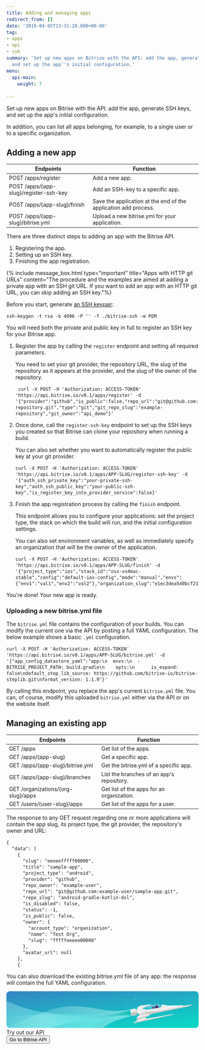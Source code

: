 ```yaml
---
title: Adding and managing apps
redirect_from: []
date: '2019-04-05T13:31:28.000+00:00'
tag:
- apps
- api
- ssh
summary: 'Set up new apps on Bitrise with the API: add the app, generate SSH keys,
  and set up the app''s initial configuration.'
menu:
  api-main:
    weight: 7

---
```

Set up new apps on Bitrise with the API: add the app, generate SSH keys, and set up the app's initial configuration.

In addition, you can list all apps belonging, for example, to a single user or to a specific organization.

## Adding a new app

| Endpoints | Function |
| --- | --- |
| POST /apps/register | Add a new app. |
| POST /apps/{app-slug}/register-ssh-key | Add an SSH-key to a specific app. |
| POST /apps/{app-slug}/finish | Save the application at the end of the application add process. |
| POST /apps/{app-slug}/bitrise.yml | Upload a new bitrise.yml for your application. |

There are three distinct steps to adding an app with the Bitrise API.

1. Registering the app.
2. Setting up an SSH key.
3. Finishing the app registration.

{% include message_box.html type="important" title="Apps with HTTP git URLs" content="The procedure and the examples are aimed at adding a private app with an SSH git URL. If you want to add an app with an HTTP git URL, you can skip adding an SSH key."%} 

Before you start, generate [an SSH keypair](/faq/how-to-generate-ssh-keypair/):

    ssh-keygen -t rsa -b 4096 -P '' -f ./bitrise-ssh -m PEM  
    
You will need both the private and public key in full to register an SSH key for your Bitrise app. 

1. Register the app by calling the `register` endpoint and setting all required parameters. 

	You need to set your git provider, the repository URL, the slug of the repository as it appears at the provider, and the slug of the owner of the repository.

	    curl -X POST -H 'Authorization: ACCESS-TOKEN' 'https://api.bitrise.io/v0.1/apps/register' -d '{"provider":"github","is_public":false,"repo_url":"git@github.com:api_demo/example-repository.git","type":"git","git_repo_slug":"example-repository","git_owner":"api_demo"}'

1. Once done, call the `register-ssh-key` endpoint to set up the SSH keys you created so that Bitrise can clone your repository when running a build. 

	You can also set whether you want to automatically register the public key at your git provider.

    ```
    curl -X POST -H 'Authorization: ACCESS-TOKEN' 'https://api.bitrise.io/v0.1/apps/APP-SLUG/register-ssh-key' -d '{"auth_ssh_private_key":"your-private-ssh-key","auth_ssh_public_key":"your-public-ssh-key","is_register_key_into_provider_service":false}'
    ```

1. Finish the app registration process by calling the `finish` endpoint. 
	
    This endpoint allows you to configure your applications: set the project type, the stack on which the build will run, and the initial configuration settings.

	You can also set environment variables, as well as immediately specify an organization that will be the owner of the application.

	```
    curl -X POST -H 'Authorization: ACCESS-TOKEN' 'https://api.bitrise.io/v0.1/apps/APP-SLUG/finish' -d '{"project_type":"ios","stack_id":"osx-vs4mac-stable","config":"default-ios-config","mode":"manual","envs":{"env1":"val1","env2":"val2"},"organization_slug":"e1ec3dea540bcf21"}'
    ```

You're done! Your new app is ready.

### Uploading a new bitrise.yml file

The `bitrise.yml` file contains the configuration of your builds. You can modify the current one via the API by posting a full YAML configuration. The below example shows a basic `.yml` configuration.

    curl -X POST -H 'Authorization: ACCESS-TOKEN' 'https://api.bitrise.io/v0.1/apps/APP-SLUG/bitrise.yml' -d '{"app_config_datastore_yaml":"app:\n  envs:\n  - BITRISE_PROJECT_PATH: build.gradle\n    opts:\n      is_expand: false\ndefault_step_lib_source: https://github.com/bitrise-io/bitrise-steplib.git\nformat_version: 1.1.9"}'

By calling this endpoint, you replace the app's current `bitrise.yml` file. You can, of course, modify this uploaded `bitrise.yml` either via the API or on the website itself.

## Managing an existing app

| Endpoints | Function |
| --- | --- |
| GET /apps | Get list of the apps. |
| GET /apps/{app-slug} | Get a specific app. |
| GET /apps/{app-slug}/bitrise.yml | Get the bitrise.yml of a specific app. |
| GET /apps/{app-slug}/branches | List the branches of an app's repository. |
| GET /organizations/{org-slug}/apps | Get list of the apps for an organization. |
| GET /users/{user-slug}/apps | Get list of the apps for a user. |

The response to any GET request regarding one or more applications will contain the app slug, its project type, the git provider, the repository's owner and URL:

    {
      "data": [
        {
          "slug": "eeeeefffff00000",
          "title": "sample-app",
          "project_type": "android",
          "provider": "github",
          "repo_owner": "example-user",
          "repo_url": "git@github.com:example-user/sample-app.git",
          "repo_slug": "android-gradle-kotlin-dsl",
          "is_disabled": false,
          "status": -1,
          "is_public": false,
          "owner": {
            "account_type": "organization",
            "name": "Test Org",
            "slug": "fffffeeeee00000"
          },
          "avatar_url": null
        },
        {

You can also download the existing bitrise.yml file of any app: the response will contain the full YAML configuration.

<div class="banner">
<img src="/assets/images/banner-bg-888x170.png" style="border: none;">
<div class="deploy-text">Try out our API</div>
<a target="_blank" href="https://api-docs.bitrise.io/#/"><button class="button">Go to Bitrise API</button></a>
</div>